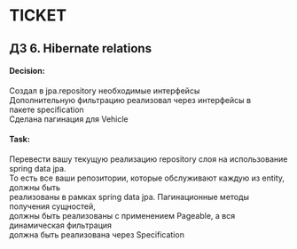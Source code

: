 # TICKET
## ДЗ 6. Hibernate relations

#### Decision: 

Создал  в jpa.repository необходимые интерфейсы <br>
Дополнительную фильтрацию реализовал через интерфейсы в <br>
пакете specification<br>
Сделана пагинация для Vehicle <br>


#### Task: 
Перевести вашу текущую реализацию repository слоя на использование spring data jpa.<br>
То есть все ваши репозитории, которые обслуживают каждую из entity, должны быть<br>
реализованы в рамках spring data jpa. Пагинационные методы получения сущностей,<br>
должны быть реализованы с применением Pageable, а вся динамическая фильтрация<br>
должна быть реализована через Specification  <br>




  


